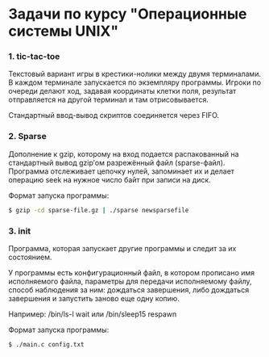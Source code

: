 # Задачи по курсу "Операционные системы UNIX"

### 1. tic-tac-toe

Текстовый вариант игры в крестики-нолики между двумя терминалами.
В каждом терминале запускается по экземпляру программы. 
Игроки по очереди делают ход, задавая координаты клетки поля, результат отправляется на другой терминал и там отрисовывается.

Стандартный ввод-вывод скриптов соединяется через FIFO.

### 2. Sparse

Дополнение к gzip, которому на вход подается распакованный на стандартный вывод gzip’ом разрежённый файл (sparse-файл).
Программа отслеживает цепочку нулей, запоминает их и делает операцию seek на нужное число байт при записи на диск.

Формат запуска программы:
```sh
$ gzip -cd sparse-file.gz | ./sparse newsparsefile
```

### 3. init

Программа, которая запускает другие программы и следит за их состоянием.

У программы есть конфигурационный файл, в котором прописано имя исполняемого файла, параметры для передачи исполняемому файлу,
способ наблюдения за ним: дождаться завершения, либо дождаться завершения и запустить заново еще одну копию.

Например: /bin/ls-l wait или /bin/sleep15 respawn

Формат запуска программы:
```sh
$ ./main.c config.txt
```


